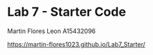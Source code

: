# Lab 7 - Starter Code

Martin Flores Leon
A15432096

https://martin-flores1023.github.io/Lab7_Starter/
